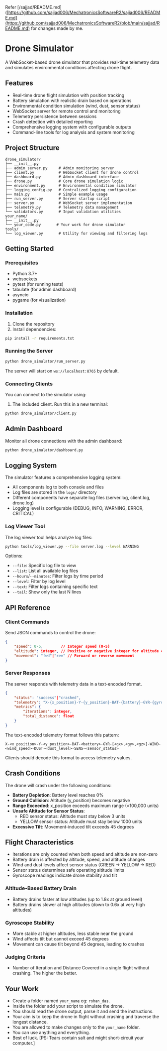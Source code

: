 Refer [/sajjad/README.md]([https://github.com/sajjad006/MechatronicsSoftwareR2/sajjad006/README.md](https://github.com/sajjad006/MechatronicsSoftwareR2/blob/main/sajjad/README.md) for changes made by me.

# Drone Simulator

A WebSocket-based drone simulator that provides real-time telemetry data and simulates environmental conditions affecting drone flight.

## Features

- Real-time drone flight simulation with position tracking
- Battery simulation with realistic drain based on operations
- Environmental condition simulation (wind, dust, sensor status)
- WebSocket server for remote control and monitoring
- Telemetry persistence between sessions
- Crash detection with detailed reporting
- Comprehensive logging system with configurable outputs
- Command-line tools for log analysis and system monitoring

## Project Structure

```
drone_simulator/
├── __init__.py
├── admin_server.py     # Admin monitoring server
├── client.py           # WebSocket client for drone control
├── dashboard.py        # Admin dashboard interface
├── drone.py            # Core drone simulation logic
├── environment.py      # Environmental condition simulator
├── logging_config.py   # Centralized logging configuration
├── main.py             # Simple example usage
├── run_server.py       # Server startup script
├── server.py           # WebSocket server implementation
├── telemetry.py        # Telemetry data management
└── validators.py       # Input validation utilities
your_name/
├── __init__.py
└── your_code.py       # Your work for drone simulator
tools/
└── log_viewer.py       # Utility for viewing and filtering logs
```

## Getting Started

### Prerequisites

- Python 3.7+
- websockets
- pytest (for running tests)
- tabulate (for admin dashboard)
- asyncio
- pygame (for visualization)

### Installation

1. Clone the repository
2. Install dependencies:
```bash
pip install -r requirements.txt
```

### Running the Server

```bash
python drone_simulator/run_server.py
```

The server will start on `ws://localhost:8765` by default.

### Connecting Clients

You can connect to the simulator using:

1. The included client. Run this in a new terminal:
```bash
python drone_simulator/client.py
```

## Admin Dashboard

Monitor all drone connections with the admin dashboard:

```bash
python drone_simulator/dashboard.py
```

## Logging System

The simulator features a comprehensive logging system:

- All components log to both console and files
- Log files are stored in the `logs/` directory
- Different components have separate log files (server.log, client.log, drone.log)
- Logging level is configurable (DEBUG, INFO, WARNING, ERROR, CRITICAL)

### Log Viewer Tool

The log viewer tool helps analyze log files:

```bash
python tools/log_viewer.py --file server.log --level WARNING
```

Options:
- `--file`: Specific log file to view
- `--list`: List all available log files
- `--hours`/`--minutes`: Filter logs by time period
- `--level`: Filter by log level
- `--text`: Filter logs containing specific text
- `--tail`: Show only the last N lines

## API Reference

### Client Commands

Send JSON commands to control the drone:

```json
{
    "speed": 0-5,        // Integer speed (0-5)
    "altitude": integer, // Positive or negative integer for altitude change
    "movement": "fwd"|"rev" // Forward or reverse movement
}
```

### Server Responses

The server responds with telemetry data in a text-encoded format.

```json
{
    "status": "success"|"crashed",
    "telemetry": "X-{x_position}-Y-{y_position}-BAT-{battery}-GYR-{gyroscope}-WIND-{wind_speed}-DUST-{dust_level}-SENS-{sensor_status}",
    "metrics": {
        "iterations": integer,
        "total_distance": float
    }
}
```

The text-encoded telemetry format follows this pattern:
```
X-<x_position>-Y-<y_position>-BAT-<battery>-GYR-[<gx>,<gy>,<gz>]-WIND-<wind_speed>-DUST-<dust_level>-SENS-<sensor_status>
```

Clients should decode this format to access telemetry values.

## Crash Conditions

The drone will crash under the following conditions:

- **Battery Depletion**: Battery level reaches 0%
- **Ground Collision**: Altitude (y_position) becomes negative
- **Range Exceeded**: x_position exceeds maximum range (±100,000 units)
- **Unsafe Altitude for Sensor Status**:
  - RED sensor status: Altitude must stay below 3 units
  - YELLOW sensor status: Altitude must stay below 1000 units
- **Excessive Tilt**: Movement-induced tilt exceeds 45 degrees

## Flight Characteristics

- Iterations are only counted when both speed and altitude are non-zero
- Battery drain is affected by altitude, speed, and altitude changes
- Wind and dust levels affect sensor status (GREEN → YELLOW → RED)
- Sensor status determines safe operating altitude limits
- Gyroscope readings indicate drone stability and tilt

### Altitude-Based Battery Drain

- Battery drains faster at low altitudes (up to 1.8x at ground level)
- Battery drains slower at high altitudes (down to 0.6x at very high altitudes)


### Gyroscope Stability

- More stable at higher altitudes, less stable near the ground
- Wind affects tilt but cannot exceed 45 degrees
- Movement can cause tilt beyond 45 degrees, leading to crashes

### Judging Criteria

- Number of Iteration and Distance Covered in a single flight without crashing. The higher the better.

## Your Work

- Create a folder named `your_name` eg: `rohan_das`.
- Inside the folder add your script to simulate the drone.
- You should read the drone output, parse it and send the instructions.
- Your aim is to keep the drone in flight without crashing and traverse the longest distance.
- You are allowed to make changes only to the `your_name` folder.
- You can use anything and everything.
- Best of luck. [PS: Tears contain salt and might short-circuit your computer.]

